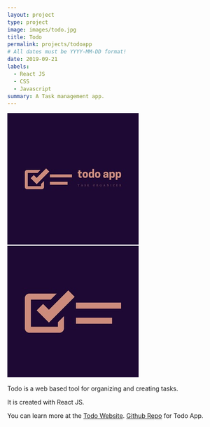 ```yaml
---
layout: project
type: project
image: images/todo.jpg
title: Todo
permalink: projects/todoapp
# All dates must be YYYY-MM-DD format!
date: 2019-09-21
labels:
  - React JS
  - CSS
  - Javascript
summary: A Task management app.
---
```


<div class="ui small rounded images">
  <img class="ui image" src="../images/todo.jpg">
  <img class="ui image" src="../images/todo1.jpg">
</div>

Todo is a web based tool for organizing and creating tasks. 

It is created with React JS.

You can learn more at the [Todo Website](https://todo-app-by-pj.netlify.com/).
[Github Repo](https://github.com/PJMantoss/todo_app) for Todo App.
